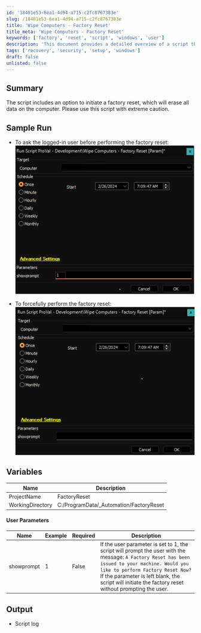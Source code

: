 ```yaml
---
id: '18401e53-6ea1-4d94-a715-c2fc8767383e'
slug: /18401e53-6ea1-4d94-a715-c2fc8767383e
title: 'Wipe Computers - Factory Reset'
title_meta: 'Wipe Computers - Factory Reset'
keywords: ['factory', 'reset', 'script', 'windows', 'user']
description: 'This document provides a detailed overview of a script that allows users to perform a factory reset on their Windows machine. It includes options for user prompts and forceful resets, along with variable definitions and expected outputs. Use this script with caution as it will erase all data.'
tags: ['recovery', 'security', 'setup', 'windows']
draft: false
unlisted: false
---
```


## Summary

The script includes an option to initiate a factory reset, which will erase all data on the computer. Please use this script with extreme caution.

## Sample Run

- To ask the logged-in user before performing the factory reset:  
  ![Image](../../../static/img/docs/18401e53-6ea1-4d94-a715-c2fc8767383e/image_1.webp)  

- To forcefully perform the factory reset:  
  ![Image](../../../static/img/docs/18401e53-6ea1-4d94-a715-c2fc8767383e/image_2.webp)  

## Variables

| Name              | Description                                     |
|-------------------|-------------------------------------------------|
| ProjectName       | FactoryReset                                    |
| WorkingDirectory   | C:/ProgramData/_Automation/FactoryReset        |

#### User Parameters

| Name        | Example | Required | Description                                                                                                                                                                                                                                         |
|-------------|---------|----------|-----------------------------------------------------------------------------------------------------------------------------------------------------------------------------------------------------------------------------------------------------|
| showprompt  | 1       | False    | If the user parameter is set to 1, the script will prompt the user with the message: `A Factory Reset has been issued to your machine. Would you like to perform Factory Reset Now?` If the parameter is left blank, the script will initiate the factory reset without prompting the user. |

## Output

- Script log
